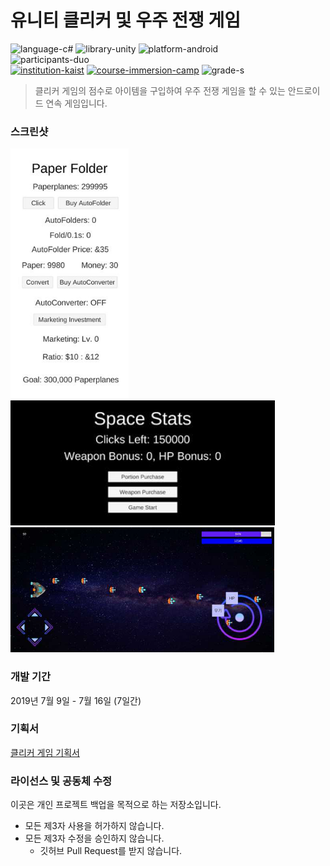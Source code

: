 # 유니티 클리커 및 우주 전쟁 게임

![language-c#][language-c#]
![library-unity][library-unity]
![platform-android][platform-android]
<br>
![participants-duo][participants-duo]
<br>
[![institution-kaist][kaist-image]][kaist-cs-url]
[![course-immersion-camp][course-cs496]][course-cs496-url]
![grade-s][grade-s]

> 클리커 게임의 점수로 아이템을 구입하여 우주 전쟁 게임을 할 수 있는 안드로이드 연속 게임입니다.

### 스크린샷

<img src="/static/screenshot_clicker.png" height="400px">

<img src="/static/screenshot_stat_purchase.png" height="200px">

<img src="/static/screenshot_galaga.png" height="200px">

### 개발 기간

2019년 7월 9일 - 7월 16일 (7일간)

### 기획서

[클리커 게임 기획서](static/document.pdf)

### 라이선스 및 공동체 수정

이곳은 개인 프로젝트 백업을 목적으로 하는 저장소입니다.

  * 모든 제3자 사용을 허가하지 않습니다.
  * 모든 제3자 수정을 승인하지 않습니다.
    * 깃허브 Pull Request를 받지 않습니다.

<!-- Image definitions -->
[kaist-image]: https://img.shields.io/badge/Institution-KAIST-blue
[kaist-cs-url]: https://cs.kaist.ac.kr
[course-cs496]: https://img.shields.io/badge/Course-Immersion%20Camp-brightgreen
[course-cs496-url]: https://madcamp.io
[language-c#]: https://img.shields.io/badge/Language-C%23-orange
[library-unity]: https://img.shields.io/badge/Library-Unity-green
[platform-android]: https://img.shields.io/badge/Platform-Android-yellowgreen
[grade-s]: https://img.shields.io/badge/Grade-S-yellow
[participants-duo]: https://img.shields.io/badge/Participants-Duo%20Project-7aa3cc

